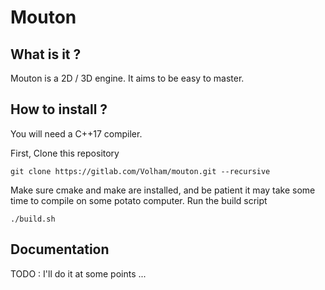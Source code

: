 # Mouton

What is it ?
------

Mouton is a 2D / 3D engine. It aims to be easy to master.

How to install ?
------

You will need a C++17 compiler.

First, Clone this repository

```
git clone https://gitlab.com/Volham/mouton.git --recursive
```

Make sure cmake and make are installed, and be patient it may take some time to compile on some potato computer.
Run the build script

```
./build.sh
```

Documentation
------

TODO : I'll do it at some points ...
